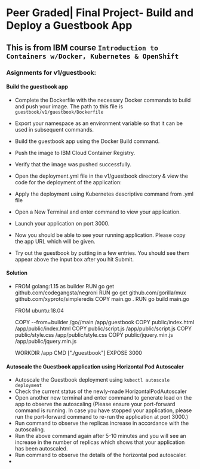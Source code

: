 # Peer Graded| Final Project- Build and Deploy a Guestbook App

## This is from IBM course `Introduction to Containers w/Docker, Kubernetes & OpenShift`

### Asignments for v1/guestbook:

#### Build the guestbook app
- Complete the Dockerfile with the necessary Docker commands to build and push your image. The path to this file is `guestbook/v1/guestbook/Dockerfile`

- Export your namespace as an environment variable so that it can be used in subsequent commands.
- Build the guestbook app using the Docker Build command.
- Push the image to IBM Cloud Container Registry.
- Verify that the image was pushed successfully.
- Open the deployment.yml file in the v1/guestbook directory & view the code for the deployment of the application:
- Apply the deployment using Kubernetes descriptive command from .yml file
- Open a New Terminal and enter command to view your application.
- Launch your application on port 3000.
- Now you should be able to see your running application. Please copy the app URL which will be given.
- Try out the guestbook by putting in a few entries. You should see them appear above the input box after you hit Submit.

#### Solution 
  -   FROM golang:1.15 as builder
      RUN go get github.com/codegangsta/negroni
      RUN go get github.com/gorilla/mux github.com/xyproto/simpleredis
      COPY main.go .
      RUN go build main.go

      FROM ubuntu:18.04

      COPY --from=builder /go//main /app/guestbook
      COPY public/index.html /app/public/index.html
      COPY public/script.js /app/public/script.js
      COPY public/style.css /app/public/style.css
      COPY public/jquery.min.js /app/public/jquery.min.js

      WORKDIR /app
      CMD ["./guestbook"]
      EXPOSE 3000
#### Autoscale the Guestbook application using Horizontal Pod Autoscaler
- Autoscale the Guestbook deployment using `kubectl autoscale deployment`
- Check the current status of the newly-made HorizontalPodAutoscaler
- Open another new terminal and enter command to generate load on the app to observe the autoscaling (Please ensure your port-forward command is running. In case you have stopped your application, please run the port-forward command to re-run the application at port 3000.)
- Run command to observe the replicas increase in accordance with the autoscaling.
- Run the above command again after 5-10 minutes and you will see an increase in the number of replicas which shows that your application has been autoscaled.
- Run command to observe the details of the horizontal pod autoscaler.
- 

